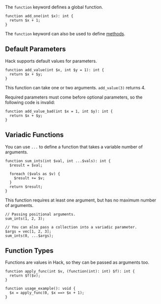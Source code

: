 The `function` keyword defines a global function.

```add_one.php no-auto-output
function add_one(int $x): int {
  return $x + 1;
}
```

The `function` keyword can also be used to define [methods](/hack/classes/methods).

## Default Parameters

Hack supports default values for parameters.

```add_num.php no-auto-output
function add_value(int $x, int $y = 1): int {
  return $x + $y;
}
```

This function can take one or two arguments. `add_value(3)` returns 4.

Required parameters must come before optional parameters, so the
following code is invalid:

```Hack
function add_value_bad(int $x = 1, int $y): int {
  return $x + $y;
}
```

## Variadic Functions

You can use `...` to define a function that takes a variable number of
arguments.

```varargs.php no-auto-output
function sum_ints(int $val, int ...$vals): int {
  $result = $val;
  
  foreach ($vals as $v) {
    $result += $v;
  }
  return $result;
}
```

This function requires at least one argument, but has no maximum
number of arguments.

``` Hack
// Passing positional arguments.
sum_ints(1, 2, 3);

// You can also pass a collection into a variadic parameter.
$args = vec[1, 2, 3];
sum_ints(0, ...$args);
```

## Function Types

Functions are values in Hack, so they can be passed as arguments too.

```function_type.php no-auto-output
function apply_func(int $v, (function(int): int) $f): int {
  return $f($v);
}

function usage_example(): void {
  $x = apply_func(0, $x ==> $x + 1);
}
```
